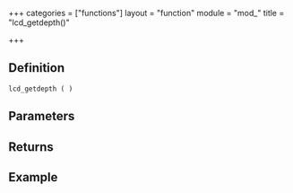 +++
categories = ["functions"]
layout = "function"
module = "mod_"
title = "lcd_getdepth()"

+++

## Definition

    lcd_getdepth ( )

## Parameters

## Returns

## Example

